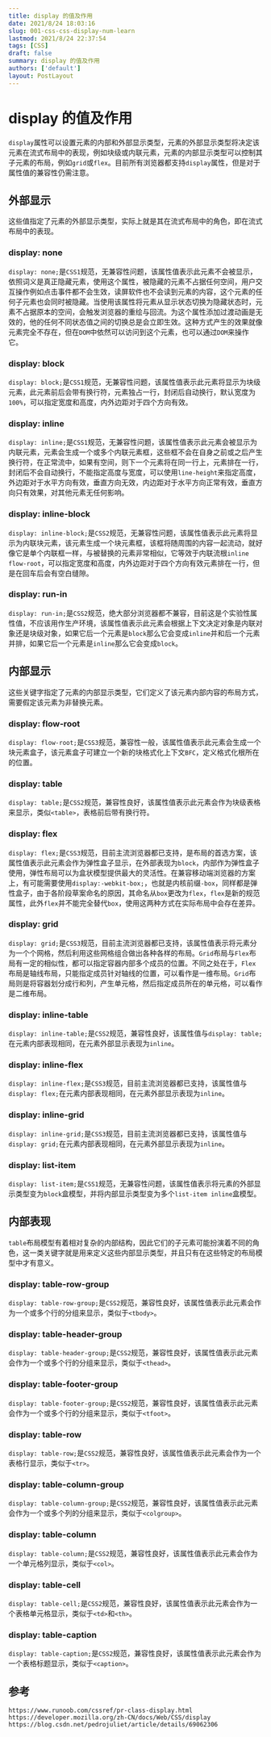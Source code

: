 ```yaml
---
title: display 的值及作用
date: 2021/8/24 18:03:16
slug: 001-css-css-display-num-learn
lastmod: 2021/8/24 22:37:54
tags: [CSS]
draft: false
summary: display 的值及作用
authors: ['default']
layout: PostLayout
---
```


# display 的值及作用

`display`属性可以设置元素的内部和外部显示类型，元素的外部显示类型将决定该元素在流式布局中的表现，例如块级或内联元素，元素的内部显示类型可以控制其子元素的布局，例如`grid`或`flex`。目前所有浏览器都支持`display`属性，但是对于属性值的兼容性仍需注意。

## 外部显示

这些值指定了元素的外部显示类型，实际上就是其在流式布局中的角色，即在流式布局中的表现。

### display: none

`display: none;`是`CSS1`规范，无兼容性问题，该属性值表示此元素不会被显示，依照词义是真正隐藏元素，使用这个属性，被隐藏的元素不占据任何空间，用户交互操作例如点击事件都不会生效，读屏软件也不会读到元素的内容，这个元素的任何子元素也会同时被隐藏。当使用该属性将元素从显示状态切换为隐藏状态时，元素不占据原本的空间，会触发浏览器的重绘与回流。为这个属性添加过渡动画是无效的，他的任何不同状态值之间的切换总是会立即生效。这种方式产生的效果就像元素完全不存在，但在`DOM`中依然可以访问到这个元素，也可以通过`DOM`来操作它。

### display: block

`display: block;`是`CSS1`规范，无兼容性问题，该属性值表示此元素将显示为块级元素，此元素前后会带有换行符，元素独占一行，封闭后自动换行，默认宽度为`100%`，可以指定宽度和高度，内外边距对于四个方向有效。

### display: inline

`display: inline;`是`CSS1`规范，无兼容性问题，该属性值表示此元素会被显示为内联元素，元素会生成一个或多个内联元素框，这些框不会在自身之前或之后产生换行符，在正常流中，如果有空间，则下一个元素将在同一行上，元素排在一行，封闭后不会自动换行，不能指定高度与宽度，可以使用`line-height`来指定高度，外边距对于水平方向有效，垂直方向无效，内边距对于水平方向正常有效，垂直方向只有效果，对其他元素无任何影响。

### display: inline-block

`display: inline-block;`是`CSS2`规范，无兼容性问题，该属性值表示此元素将显示为内联块元素，该元素生成一个块元素框，该框将随周围的内容一起流动，就好像它是单个内联框一样，与被替换的元素非常相似，它等效于内联流根`inline flow-root`，可以指定宽度和高度，内外边距对于四个方向有效元素排在一行，但是在回车后会有空白缝隙。

### display: run-in

`display: run-in;`是`CSS2`规范，绝大部分浏览器都不兼容，目前这是个实验性属性值，不应该用作生产环境，该属性值表示此元素会根据上下文决定对象是内联对象还是块级对象，如果它后一个元素是`block`那么它会变成`inline`并和后一个元素并排，如果它后一个元素是`inline`那么它会变成`block`。

## 内部显示

这些关键字指定了元素的内部显示类型，它们定义了该元素内部内容的布局方式，需要假定该元素为非替换元素。

### display: flow-root

`display: flow-root;`是`CSS3`规范，兼容性一般，该属性值表示此元素会生成一个块元素盒子，该元素盒子可建立一个新的块格式化上下文`BFC`，定义格式化根所在的位置。

### display: table

`display: table;`是`CSS2`规范，兼容性良好，该属性值表示此元素会作为块级表格来显示，类似`<table>`，表格前后带有换行符。

### display: flex

`display: flex;`是`CSS3`规范，目前主流浏览器都已支持，是布局的首选方案，该属性值表示此元素会作为弹性盒子显示，在外部表现为`block`，内部作为弹性盒子使用，弹性布局可以为盒状模型提供最大的灵活性。在兼容移动端浏览器的方案上，有可能需要使用`display:-webkit-box;`，也就是内核前缀`-box`，同样都是弹性盒子，由于各阶段草案命名的原因，其命名从`box`更改为`flex`，`flex`是新的规范属性，此外`flex`并不能完全替代`box`，使用这两种方式在实际布局中会存在差异。

### display: grid

`display: grid;`是`CSS3`规范，目前主流浏览器都已支持，该属性值表示将元素分为一个个网格，然后利用这些网格组合做出各种各样的布局。`Grid`布局与`Flex`布局有一定的相似性，都可以指定容器内部多个成员的位置。不同之处在于，`Flex`布局是轴线布局，只能指定成员针对轴线的位置，可以看作是一维布局。`Grid`布局则是将容器划分成行和列，产生单元格，然后指定成员所在的单元格，可以看作是二维布局。

### display: inline-table

`display: inline-table;`是`CSS2`规范，兼容性良好，该属性值与`display: table;`在元素内部表现相同，在元素外部显示表现为`inline`。

### display: inline-flex

`display: inline-flex;`是`CSS3`规范，目前主流浏览器都已支持，该属性值与`display: flex;`在元素内部表现相同，在元素外部显示表现为`inline`。

### display: inline-grid

`display: inline-grid;`是`CSS3`规范，目前主流浏览器都已支持，该属性值与`display: grid;`在元素内部表现相同，在元素外部显示表现为`inline`。

### display: list-item

`display: list-item;`是`CSS1`规范，无兼容性问题，该属性值表示将元素的外部显示类型变为`block`盒模型，并将内部显示类型变为多个`list-item inline`盒模型。

## 内部表现

`table`布局模型有着相对复杂的内部结构，因此它们的子元素可能扮演着不同的角色，这一类关键字就是用来定义这些内部显示类型，并且只有在这些特定的布局模型中才有意义。

### display: table-row-group

`display: table-row-group;`是`CSS2`规范，兼容性良好，该属性值表示此元素会作为一个或多个行的分组来显示，类似于`<tbody>`。

### display: table-header-group

`display: table-header-group;`是`CSS2`规范，兼容性良好，该属性值表示此元素会作为一个或多个行的分组来显示，类似于`<thead>`。

### display: table-footer-group

`display: table-footer-group;`是`CSS2`规范，兼容性良好，该属性值表示此元素会作为一个或多个行的分组来显示，类似于`<tfoot>`。

### display: table-row

`display: table-row;`是`CSS2`规范，兼容性良好，该属性值表示此元素会作为一个表格行显示，类似于`<tr>`。

### display: table-column-group

`display: table-column-group;`是`CSS2`规范，兼容性良好，该属性值表示此元素会作为一个或多个列的分组来显示，类似于`<colgroup>`。

### display: table-column

`display: table-column;`是`CSS2`规范，兼容性良好，该属性值表示此元素会作为一个单元格列显示，类似于`<col>`。

### display: table-cell

`display: table-cell;`是`CSS2`规范，兼容性良好，该属性值表示此元素会作为一个表格单元格显示，类似于`<td>`和`<th>`。

### display: table-caption

`display: table-caption;`是`CSS2`规范，兼容性良好，该属性值表示此元素会作为一个表格标题显示，类似于`<caption>`。

## 参考

```
https://www.runoob.com/cssref/pr-class-display.html
https://developer.mozilla.org/zh-CN/docs/Web/CSS/display
https://blog.csdn.net/pedrojuliet/article/details/69062306
```
